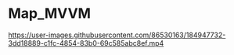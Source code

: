 # Map_MVVM

https://user-images.githubusercontent.com/86530163/184947732-3dd18889-c1fc-4854-83b0-69c585abc8ef.mp4

